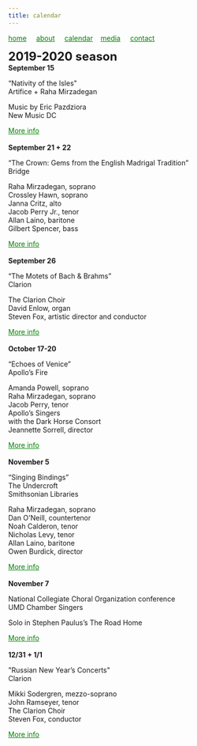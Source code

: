 ```yaml
---
title: calendar
---
```

<style>
a { color: green; } 
</style>
[home](/)&nbsp;&nbsp;&nbsp;&nbsp; [about](/about.html)&nbsp;&nbsp;&nbsp;&nbsp; [calendar](/calendar.html)&nbsp;&nbsp;&nbsp; [media](/media.html)&nbsp;&nbsp;&nbsp;&nbsp; [contact](/contact.html)

<font size="+2">
<b>2019-2020 season</b>
</font>

<br>
<b>September 15</b>
<p>“Nativity of the Isles"<br>Artifice + Raha Mirzadegan</p>

<p>Music by Eric Pazdziora<br>New Music DC</p><style>
a { color: green; } 
</style><a href="https://www.districtnewmusiccoalition.com/new-music-dc-19">More info</a><br>

<br>
<b>September 21 + 22</b>
<p>“The Crown: Gems from the English Madrigal Tradition”<br>Bridge</p>

<p>Raha Mirzadegan, soprano<br>Crossley Hawn, soprano<br>Janna Critz, alto<br>Jacob Perry Jr., tenor<br>Allan Laino, baritone<br>Gilbert Spencer, bass</p><style>
a { color: green; } 
</style><a href="https://bridgevoices.org/concerts/the_crown.html">More info</a><br>

<br>
<b>September 26</b>
<p>“The Motets of Bach & Brahms”<br>Clarion</p>

<p>The Clarion Choir<br>David Enlow, organ<br>Steven Fox, artistic director and conductor</p><style>
a { color: green; } 
</style><a href="http://www.clarionsociety.org/events/2019-20-season/motets.html">More info</a><br>

<br>
<b>October 17-20</b>
<p>“Echoes of Venice”<br>Apollo’s Fire</p>

<p>Amanda Powell, soprano<br>Raha Mirzadegan, soprano<br>Jacob Perry, tenor<br>Apollo’s Singers<br>with the Dark Horse Consort<br>Jeannette Sorrell, director</p><style>
a { color: green; } 
</style><a href="https://apollosfire.org/event/echoes-of-venice/">More info</a><br>

<br>
<b>November 5</b>
<p>“Singing Bindings”<br>The Undercroft<br>Smithsonian Libraries</p>

<p>Raha Mirzadegan, soprano<br>Dan O'Neill, countertenor<br>Noah Calderon, tenor<br>Nicholas Levy, tenor<br>Allan Laino, baritone<br>Owen Burdick, director</p><style>
a { color: green; } 
</style><a href="https://library.si.edu/event/singing-bindings">More info</a><br>

<br>
<b>November 7</b>
<p>National Collegiate Choral Organization conference<br>UMD Chamber Singers</p>

<p>Solo in Stephen Paulus’s The Road Home</p><style>
a { color: green; } 
</style><a href="https://www.ncco-usa.org/conferences/">More info</a><br>

<br>
<b>12/31 + 1/1</b>
<p>"Russian New Year’s Concerts"<br>Clarion</p>

<p>Mikki Sodergren, mezzo-soprano<br>John Ramseyer, tenor<br>The Clarion Choir<br>Steven Fox, conductor</p><style>
a { color: green; } 
</style><a href="http://www.clarionsociety.org/events/2019-20-season/vespers.html">More info</a>

